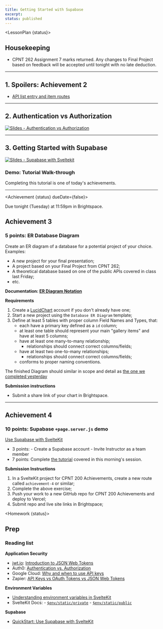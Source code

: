 ```yaml
---
title: Getting Started with Supabase
excerpt: 
status: published
---
```

<script>
	import Homework from "$lib/components/Homework.svelte";
	import LessonPlan from "$lib/components/LessonPlan.svelte";
	import LabTime from "$lib/components/LabTime.svelte";
	import Achievement from "$lib/components/Achievement.svelte";
</script>

<LessonPlan {status}>

## Housekeeping
- CPNT 262 Assignment 7 marks returned. Any changes to Final Project based on feedback will be accepted until tonight with no late deduction.

---

## 1. Spoilers: Achievement 2
- [API list entry and item routes](/courses/cpnt-200/day-2#achievement)

---

## 2. Authentication vs Authorization
[![Slides - Authentication vs Authorization](/images/slides/authentication-vs-authorization.png)](https://sait-wbdv.github.io/slides/w23/cpnt-200/authentication-authorization.html)

---

## 3. Getting Started with Supabase
[![Slides - Supabase with Sveltekit](/images/slides/supabase-sveltekit.png)](https://sait-wbdv.github.io/slides/w23/cpnt-200/supabase-introduction.html)

### Demo: Tutorial Walk-through
Completing this tutorial is one of today's achievements.

---

</LessonPlan>

<Achievement {status} dueDate={false}>

Due tonight (Tuesday) at 11:59pm in Brightspace.

## Achievement 3
### 5 points: ER Database Diagram
Create an ER diagram of a database for a potential project of your choice. Examples:
- A new project for your final presentation;
- A project based on your Final Project from CPNT 262;
- A theoretical database based on one of the public APIs covered in class last Friday;
- etc.

**Documentation: [ER Diagram Notation](https://www.lucidchart.com/pages/ER-diagram-symbols-and-meaning#section_1)**

**Requirements**
1. Create a [LucidChart](https://lucid.app) account if you don't already have one;
2. Start a new project using the `Database ER Diagram` template;
3. Define at least 5 tables with proper column Field Names and Types, that:
    - each have a primary key defined as a `id` column;
    - at least one table should represent your main "gallery items" and have at least 5 columns;
    - have at least one many-to-many relationship;
        - relationships should connect correct columns/fields;
    - have at least two one-to-many relationships;
        - relationships should connect correct columns/fields;
    - conforms to proper naming conventions.

The finished Diagram should similar in scope and detail as [the one we completed yesterday](https://lucid.app/lucidchart/73960ae9-4fc8-4684-bff6-fd63e51a9916/edit?view_items=ofwJOpcvEfr_&invitationId=inv_c9956c71-c293-4c17-a4d4-b1d38e0d2d4c)

**Submission instructions**
- Submit a share link of your chart in Brightspace.

---

## Achievement 4
### 10 points: Supabase `+page.server.js` demo
[Use Supabase with SvelteKit](https://supabase.com/docs/guides/getting-started/quickstarts/sveltekit)
- 3 points:
		- Create a Supabase account
		- Invite Instructor as a team member
- 7 points: Complete [the tutorial](https://supabase.com/docs/guides/getting-started/quickstarts/sveltekit) covered in this morning's session.

**Submission Instructions**
1. In a SvelteKit project for CPNT 200 Achievements, create a new route called `achievement-4` or similar;
2. Complete the above exercise;
3. Push your work to a new GitHub repo for CPNT 200 Achievements and deploy to Vercel;
4. Submit repo and live site links in Brightspace;

</Achievement>

<Homework {status}>

## Prep
### Reading list
**Application Security**
- [jwt.io](https://jwt.io/): [Introduction to JSON Web Tokens](https://jwt.io/introduction)
- Auth0: [Authentication vs. Authorization](https://auth0.com/docs/get-started/authentication-and-authorization)
- Google Cloud: [Why and when to use API keys](https://cloud.google.com/endpoints/docs/openapi/when-why-api-key)
- Zapier: [API Keys vs OAuth Tokens vs JSON Web Tokens](https://zapier.com/engineering/apikey-oauth-jwt/)

**Environment Variables**
- [Understanding environment variables in SvelteKit](https://www.okupter.com/blog/environment-variables-in-sveltekit)
- SvelteKit Docs:
		- [`$env/static/private`](https://kit.svelte.dev/docs/modules#$env-static-private)
		- [`$env/static/public`](https://kit.svelte.dev/docs/modules#$env-static-public)

**Supabase**
- [QuickStart: Use Supabase with SvelteKit](https://supabase.com/docs/guides/getting-started/quickstarts/sveltekit)

</Homework>